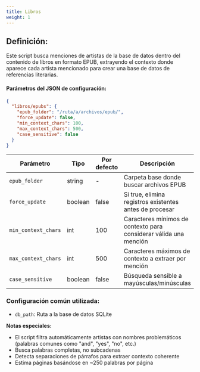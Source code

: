 ```yaml
---
title: Libros
weight: 1
---
```


## Definición:

Este script busca menciones de artistas de la base de datos dentro del contenido de libros en formato EPUB, extrayendo el contexto donde aparece cada artista mencionado para crear una base de datos de referencias literarias.

#### Parámetros del JSON de configuración:

```json
{
  "libros/epubs": {
    "epub_folder": "/ruta/a/archivos/epub/",
    "force_update": false,
    "min_context_chars": 100,
    "max_context_chars": 500,
    "case_sensitive": false
  }
}
```

|Parámetro|Tipo|Por defecto|Descripción|
|---|---|---|---|
|`epub_folder`|string|-|Carpeta base donde buscar archivos EPUB|
|`force_update`|boolean|false|Si true, elimina registros existentes antes de procesar|
|`min_context_chars`|int|100|Caracteres mínimos de contexto para considerar válida una mención|
|`max_context_chars`|int|500|Caracteres máximos de contexto a extraer por mención|
|`case_sensitive`|boolean|false|Búsqueda sensible a mayúsculas/minúsculas|

### Configuración común utilizada:

- `db_path`: Ruta a la base de datos SQLite

**Notas especiales:**

- El script filtra automáticamente artistas con nombres problemáticos (palabras comunes como "and", "yes", "no", etc.)
- Busca palabras completas, no subcadenas
- Detecta separaciones de párrafos para extraer contexto coherente
- Estima páginas basándose en ~250 palabras por página

